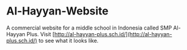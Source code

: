 # Al-Hayyan-Website
A commercial website for a middle school in Indonesia called SMP Al-Hayyan Plus.
Visit [http://al-hayyan-plus.sch.id/](http://al-hayyan-plus.sch.id/) to see what it looks like. 
